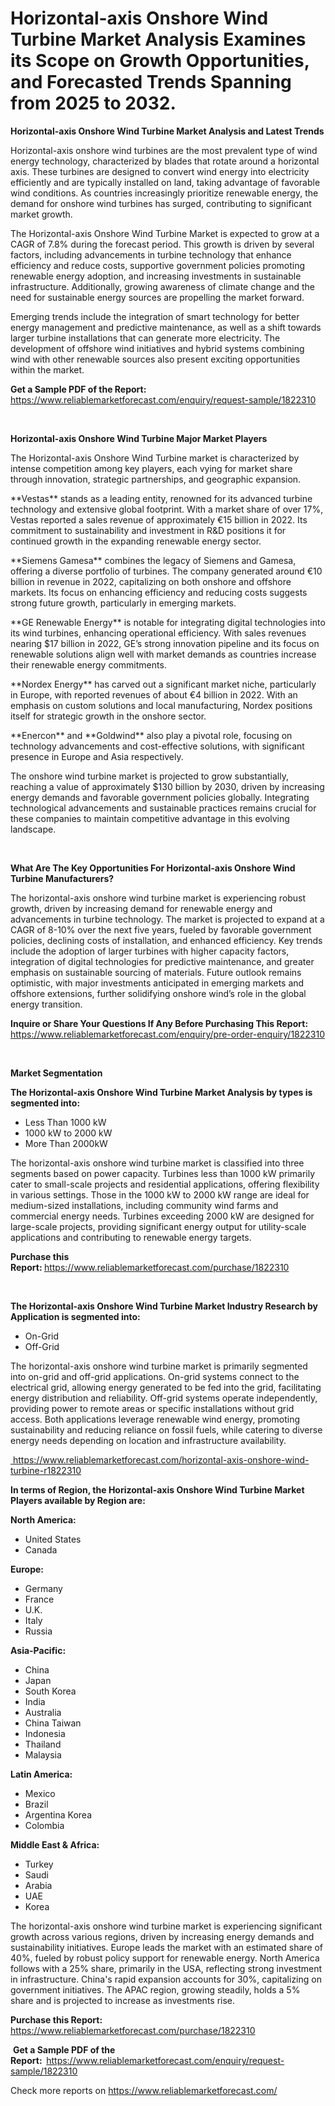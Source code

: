 <p><h1>Horizontal-axis Onshore Wind Turbine Market Analysis Examines its Scope on Growth Opportunities, and Forecasted Trends Spanning from 2025 to 2032.</h1></p><p><strong>Horizontal-axis Onshore Wind Turbine Market Analysis and Latest Trends</strong></p>
<p><p>Horizontal-axis onshore wind turbines are the most prevalent type of wind energy technology, characterized by blades that rotate around a horizontal axis. These turbines are designed to convert wind energy into electricity efficiently and are typically installed on land, taking advantage of favorable wind conditions. As countries increasingly prioritize renewable energy, the demand for onshore wind turbines has surged, contributing to significant market growth.</p><p>The Horizontal-axis Onshore Wind Turbine Market is expected to grow at a CAGR of 7.8% during the forecast period. This growth is driven by several factors, including advancements in turbine technology that enhance efficiency and reduce costs, supportive government policies promoting renewable energy adoption, and increasing investments in sustainable infrastructure. Additionally, growing awareness of climate change and the need for sustainable energy sources are propelling the market forward.</p><p>Emerging trends include the integration of smart technology for better energy management and predictive maintenance, as well as a shift towards larger turbine installations that can generate more electricity. The development of offshore wind initiatives and hybrid systems combining wind with other renewable sources also present exciting opportunities within the market.</p></p>
<p><strong>Get a Sample PDF of the Report:&nbsp;</strong> <a href="https://www.reliablemarketforecast.com/enquiry/request-sample/1822310?utm_campaign=2724&utm_medium=2&utm_source=Github&utm_content=ia&utm_term=07042025&utm_id=horizontal-axis-onshore-wind-turbine">https://www.reliablemarketforecast.com/enquiry/request-sample/1822310</a></p>
<p>&nbsp;</p>
<p><strong>Horizontal-axis Onshore Wind Turbine Major Market Players</strong></p>
<p><p>The Horizontal-axis Onshore Wind Turbine market is characterized by intense competition among key players, each vying for market share through innovation, strategic partnerships, and geographic expansion.</p><p>**Vestas** stands as a leading entity, renowned for its advanced turbine technology and extensive global footprint. With a market share of over 17%, Vestas reported a sales revenue of approximately €15 billion in 2022. Its commitment to sustainability and investment in R&D positions it for continued growth in the expanding renewable energy sector.</p><p>**Siemens Gamesa** combines the legacy of Siemens and Gamesa, offering a diverse portfolio of turbines. The company generated around €10 billion in revenue in 2022, capitalizing on both onshore and offshore markets. Its focus on enhancing efficiency and reducing costs suggests strong future growth, particularly in emerging markets.</p><p>**GE Renewable Energy** is notable for integrating digital technologies into its wind turbines, enhancing operational efficiency. With sales revenues nearing $17 billion in 2022, GE’s strong innovation pipeline and its focus on renewable solutions align well with market demands as countries increase their renewable energy commitments.</p><p>**Nordex Energy** has carved out a significant market niche, particularly in Europe, with reported revenues of about €4 billion in 2022. With an emphasis on custom solutions and local manufacturing, Nordex positions itself for strategic growth in the onshore sector.</p><p>**Enercon** and **Goldwind** also play a pivotal role, focusing on technology advancements and cost-effective solutions, with significant presence in Europe and Asia respectively.</p><p>The onshore wind turbine market is projected to grow substantially, reaching a value of approximately $130 billion by 2030, driven by increasing energy demands and favorable government policies globally. Integrating technological advancements and sustainable practices remains crucial for these companies to maintain competitive advantage in this evolving landscape.</p></p>
<p>&nbsp;</p>
<p><strong>What Are The Key Opportunities For Horizontal-axis Onshore Wind Turbine Manufacturers?</strong></p>
<p><p>The horizontal-axis onshore wind turbine market is experiencing robust growth, driven by increasing demand for renewable energy and advancements in turbine technology. The market is projected to expand at a CAGR of 8-10% over the next five years, fueled by favorable government policies, declining costs of installation, and enhanced efficiency. Key trends include the adoption of larger turbines with higher capacity factors, integration of digital technologies for predictive maintenance, and greater emphasis on sustainable sourcing of materials. Future outlook remains optimistic, with major investments anticipated in emerging markets and offshore extensions, further solidifying onshore wind’s role in the global energy transition.</p></p>
<p><strong>Inquire or Share Your Questions If Any Before Purchasing This Report:</strong> <a href="https://www.reliablemarketforecast.com/enquiry/pre-order-enquiry/1822310?utm_campaign=2724&utm_medium=2&utm_source=Github&utm_content=ia&utm_term=07042025&utm_id=horizontal-axis-onshore-wind-turbine">https://www.reliablemarketforecast.com/enquiry/pre-order-enquiry/1822310</a></p>
<p>&nbsp;</p>
<p><strong>Market Segmentation</strong></p>
<p><strong>The Horizontal-axis Onshore Wind Turbine Market Analysis by types is segmented into:</strong></p>
<p><ul><li>Less Than 1000 kW</li><li>1000 kW to 2000 kW</li><li>More Than 2000kW</li></ul></p>
<p><p>The horizontal-axis onshore wind turbine market is classified into three segments based on power capacity. Turbines less than 1000 kW primarily cater to small-scale projects and residential applications, offering flexibility in various settings. Those in the 1000 kW to 2000 kW range are ideal for medium-sized installations, including community wind farms and commercial energy needs. Turbines exceeding 2000 kW are designed for large-scale projects, providing significant energy output for utility-scale applications and contributing to renewable energy targets.</p></p>
<p><strong>Purchase this Report:&nbsp;</strong><a href="https://www.reliablemarketforecast.com/purchase/1822310?utm_campaign=2724&utm_medium=2&utm_source=Github&utm_content=ia&utm_term=07042025&utm_id=horizontal-axis-onshore-wind-turbine">https://www.reliablemarketforecast.com/purchase/1822310</a></p>
<p>&nbsp;</p>
<p><strong>The Horizontal-axis Onshore Wind Turbine Market Industry Research by Application is segmented into:</strong></p>
<p><ul><li>On-Grid</li><li>Off-Grid</li></ul></p>
<p><p>The horizontal-axis onshore wind turbine market is primarily segmented into on-grid and off-grid applications. On-grid systems connect to the electrical grid, allowing energy generated to be fed into the grid, facilitating energy distribution and reliability. Off-grid systems operate independently, providing power to remote areas or specific installations without grid access. Both applications leverage renewable wind energy, promoting sustainability and reducing reliance on fossil fuels, while catering to diverse energy needs depending on location and infrastructure availability.</p></p>
<p><a href="https://www.reliablemarketforecast.com/horizontal-axis-onshore-wind-turbine-r1822310?utm_campaign=2724&utm_medium=2&utm_source=Github&utm_content=ia&utm_term=07042025&utm_id=horizontal-axis-onshore-wind-turbine">&nbsp;https://www.reliablemarketforecast.com/horizontal-axis-onshore-wind-turbine-r1822310</a></p>
<p><strong>In terms of Region, the Horizontal-axis Onshore Wind Turbine Market Players available by Region are:</strong></p>
<p>
    <p> <strong> North America: </strong>
        <ul>
            <li>United States</li>
            <li>Canada</li>
        </ul>
        </p> 
    <p> <strong> Europe: </strong>
        <ul>
            <li>Germany</li>
            <li>France</li>
            <li>U.K.</li>
            <li>Italy</li>
            <li>Russia</li>
        </ul>
        </p> 
    <p> <strong> Asia-Pacific: </strong>
        <ul>
            <li>China</li>
            <li>Japan</li>
            <li>South Korea</li>
            <li>India</li>
            <li>Australia</li>
            <li>China Taiwan</li>
            <li>Indonesia</li>
            <li>Thailand</li>
            <li>Malaysia</li>
        </ul>
        </p> 
    <p> <strong> Latin America: </strong>
        <ul>
            <li>Mexico</li>
            <li>Brazil</li>
            <li>Argentina Korea</li>
            <li>Colombia</li>
        </ul>
        </p> 
    <p> <strong> Middle East & Africa: </strong>
        <ul>
            <li>Turkey</li>
            <li>Saudi</li>
            <li>Arabia</li>
            <li>UAE</li>
            <li>Korea</li>
        </ul>
    </p>
    </p>
<p><p>The horizontal-axis onshore wind turbine market is experiencing significant growth across various regions, driven by increasing energy demands and sustainability initiatives. Europe leads the market with an estimated share of 40%, fueled by robust policy support for renewable energy. North America follows with a 25% share, primarily in the USA, reflecting strong investment in infrastructure. China's rapid expansion accounts for 30%, capitalizing on government initiatives. The APAC region, growing steadily, holds a 5% share and is projected to increase as investments rise.</p></p>
<p><strong>Purchase this Report: </strong><a href="https://www.reliablemarketforecast.com/purchase/1822310?utm_campaign=2724&utm_medium=2&utm_source=Github&utm_content=ia&utm_term=07042025&utm_id=horizontal-axis-onshore-wind-turbine">https://www.reliablemarketforecast.com/purchase/1822310</a></p>
<p>&nbsp;<strong>Get a Sample PDF of the Report:&nbsp;&nbsp;</strong><a href="https://www.reliablemarketforecast.com/enquiry/request-sample/1822310?utm_campaign=2724&utm_medium=2&utm_source=Github&utm_content=ia&utm_term=07042025&utm_id=horizontal-axis-onshore-wind-turbine">https://www.reliablemarketforecast.com/enquiry/request-sample/1822310</a></p>
<p><strong></strong></p>
<p>Check more reports on <a href="https://www.reliablemarketforecast.com/?utm_campaign=2724&utm_medium=2&utm_source=Github&utm_content=ia&utm_term=07042025&utm_id=horizontal-axis-onshore-wind-turbine">https://www.reliablemarketforecast.com/</a></p>